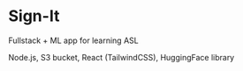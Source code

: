 # Sign-It
Fullstack + ML app for learning ASL


Node.js, S3 bucket, React (TailwindCSS), HuggingFace library
